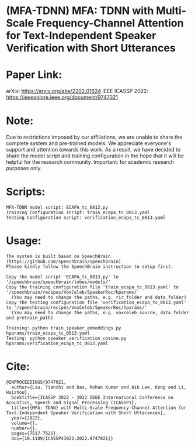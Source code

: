 # (MFA-TDNN) MFA: TDNN with Multi-Scale Frequency-Channel Attention for Text-Independent Speaker Verification with Short Utterances

# Paper Link:
arXiv: https://arxiv.org/abs/2202.01624
IEEE ICASSP 2022: https://ieeexplore.ieee.org/document/9747021

# Note: 
Due to restrictions imposed by our affiliations, we are unable to share the complete system and pre-trained models. We appreciate everyone's support and attention towards this work. As a result, we have decided to share the model script and training configuration in the hope that it will be helpful for the research community. Important: for academic research purposes only.

# Scripts:
```
MFA-TDNN model script: ECAPA_tc_0813.py
Training Configuration script: train_ecapa_tc_0813.yaml
Testing Configuration script: verification_ecapa_tc_0813.yaml
```

# Usage:
```
The system is built based on SpeechBrain (https://github.com/speechbrain/speechbrain)
Please kindly follow the SpeechBrain instruction to setup first.

Copy the model script 'ECAPA_tc_0813.py' to '/speechbrain/speechbrain/lobes/models/'
Copy the training configuration file 'train_ecapa_tc_0813.yaml' to '/speechbrain/recipes/VoxCeleb/SpeakerRec/hparams/'
  (You may need to change the paths, e.g. rir_folder and data_folder)
Copy the testing configuration file 'verification_ecapa_tc_0813.yaml' to '/speechbrain/recipes/VoxCeleb/SpeakerRec/hparams/'
  (You may need to change the paths, e.g. voxceleb_source, data_folder and pretrain_path)

Training: python train_speaker_embeddings.py hparams/train_ecapa_tc_0813.yaml
Testing: python speaker_verification_cosine.py hparams/verification_ecapa_tc_0813.yaml
```

# Cite:
```
@INPROCEEDINGS{9747021,
  author={Liu, Tianchi and Das, Rohan Kumar and Aik Lee, Kong and Li, Haizhou},
  booktitle={ICASSP 2022 - 2022 IEEE International Conference on Acoustics, Speech and Signal Processing (ICASSP)}, 
  title={{MFA: TDNN} with Multi-Scale Frequency-Channel Attention for Text-Independent Speaker Verification with Short Utterances}, 
  year={2022},
  volume={},
  number={},
  pages={7517-7521},
  doi={10.1109/ICASSP43922.2022.9747021}}
```
